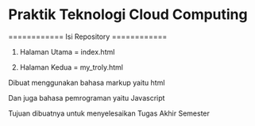 <h1>Praktik Teknologi Cloud Computing</h1>

============ Isi Repository ============ </br>

1. Halaman Utama = index.html </br>

2. Halaman Kedua = my_troly.html </br>

Dibuat menggunakan bahasa markup yaitu html </br>

Dan juga bahasa pemrograman yaitu Javascript </br>

Tujuan dibuatnya untuk menyelesaikan Tugas Akhir Semester </br>
